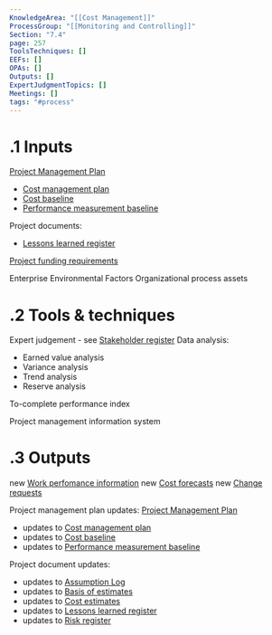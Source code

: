 ```yaml
---
KnowledgeArea: "[[Cost Management]]"
ProcessGroup: "[[Monitoring and Controlling]]"
Section: "7.4"
page: 257
ToolsTechniques: []
EEFs: []
OPAs: []
Outputs: []
ExpertJudgmentTopics: []
Meetings: []
tags: "#process"
---
```

# .1 Inputs

[Project Management Plan](Project%20Management%20Plan.md)
* [Cost management plan](Cost%20management%20plan.md)
* [Cost baseline](Cost%20baseline.md)
* [Performance measurement baseline](Performance%20measurement%20baseline.md)

Project documents:
* [Lessons learned register](Lessons%20learned%20register.md)

[Project funding requirements](Project%20funding%20requirements.md)

Enterprise Environmental Factors
Organizational process assets

# .2 Tools & techniques
Expert judgement - see [Stakeholder register](Stakeholder%20register.md)
Data analysis:
* Earned value analysis
* Variance analysis
* Trend analysis
* Reserve analysis

To-complete performance index

Project management information system

# .3 Outputs
new [Work perfomance information](Work%20perfomance%20information.md)
new [Cost forecasts](Cost%20forecasts.md)
new [Change requests](Change%20requests.md)


Project management plan updates: [Project Management Plan](Project%20Management%20Plan.md)
* updates to [Cost management plan](Cost%20management%20plan.md)
* updates to [Cost baseline](Cost%20baseline.md)
* updates to [Performance measurement baseline](Performance%20measurement%20baseline.md)

Project document updates:
* updates to [Assumption Log](Assumption%20Log.md)
* updates to [Basis of estimates](Basis%20of%20estimates.md)
* updates to [Cost estimates](Cost%20estimates.md)
* updates to [Lessons learned register](Lessons%20learned%20register.md)
* updates to [Risk register](Risk%20register.md)


